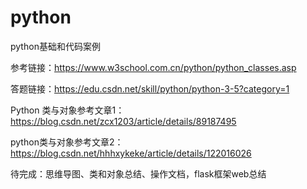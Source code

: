 # python
python基础和代码案例

参考链接：https://www.w3school.com.cn/python/python_classes.asp

答题链接：https://edu.csdn.net/skill/python/python-3-5?category=1

Python 类与对象参考文章1：https://blog.csdn.net/zcx1203/article/details/89187495

python类与对象参考文章2：https://blog.csdn.net/hhhxykeke/article/details/122016026

待完成：思维导图、类和对象总结、操作文档，flask框架web总结
